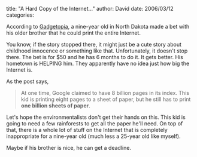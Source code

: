 
title: "A Hard Copy of the Internet..."
author: David
date: 2006/03/12
categories: 

According to [Gadgetopia](http://www.gadgetopia.com/post/5110), a 
nine-year old in North Dakota made a bet with his older brother that he could 
print the entire Internet.

You know, if the story stopped there, it might just be a cute story about 
childhood innocence or something like that. Unfortunately, it doesn't stop 
there. The bet is for $50 and he has 6 months to do it. It gets better. His 
hometown is HELPING him. They apparently have no idea just how big the Internet 
is.

As the post says, 

> At one time, Google claimed to have 8 billion pages in its index. 
> This kid is printing eight pages to a sheet of paper, but he still has to 
> print **one billion sheets of paper**.

Let's hope the environmentalists don't get their hands on this. This kid is 
going to need a few rainforests to get all the paper he'll need. On top of that, 
there is a whole lot of stuff on the Internet that is completely inappropriate 
for a nine-year old (much less a 25-year old like myself).

Maybe if his brother is nice, he can get a deadline.


